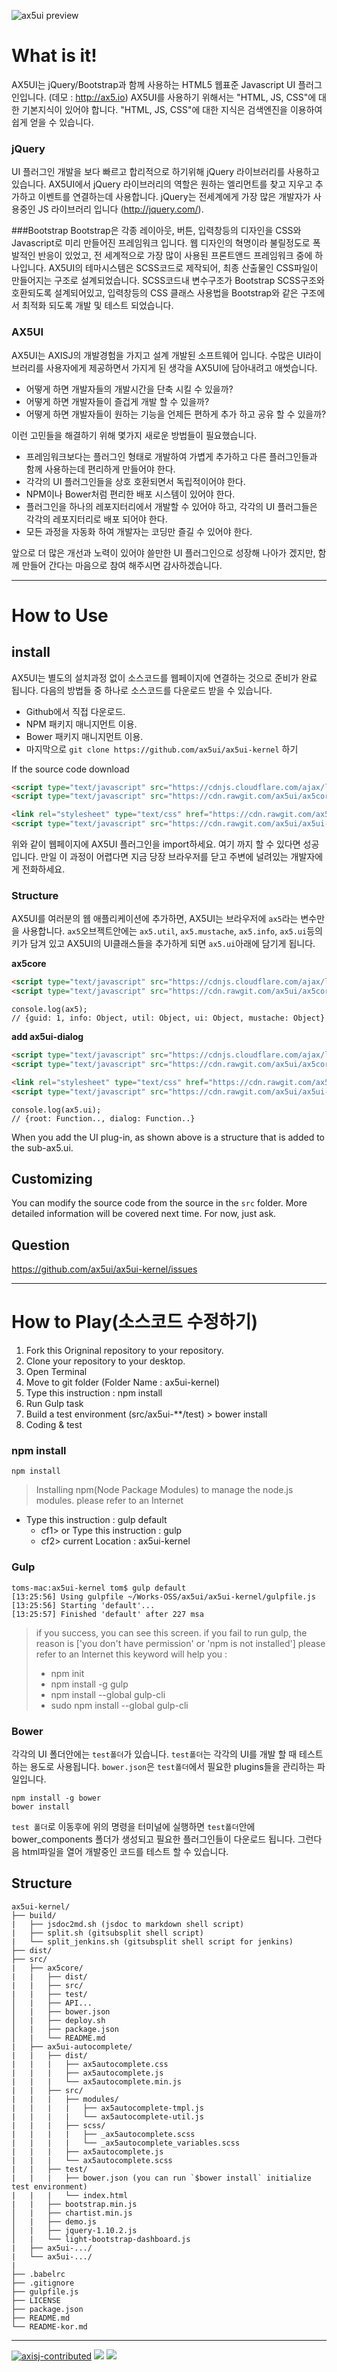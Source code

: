 ﻿![ax5ui preview](src/preview.png)

# What is it!
AX5UI는 jQuery/Bootstrap과 함께 사용하는 HTML5 웹표준 Javascript UI 플러그인입니다.  (데모 : http://ax5.io)
AX5UI를 사용하기 위해서는 "HTML, JS, CSS"에 대한 기본지식이 있어야 합니다. "HTML, JS, CSS"에 대한 지식은 검색엔진을 이용하여 쉽게 얻을 수 있습니다.

### jQuery
UI 플러그인 개발을 보다 빠르고 합리적으로 하기위해 jQuery 라이브러리를 사용하고 있습니다. AX5UI에서 jQuery 라이브러리의 역할은 원하는 엘리먼트를 찾고 지우고 추가하고 이벤트를 연결하는데 사용합니다.
jQuery는 전세계에게 가장 많은 개발자가 사용중인 JS 라이브러리 입니다 (http://jquery.com/). 


###Bootstrap
Bootstrap은 각종 레이아웃, 버튼, 입력창등의 디자인을 CSS와 Javascript로 미리 만들어진 프레임워크 입니다. 
웹 디자인의 혁명이라 불릴정도로 폭발적인 반응이 있었고, 전 세계적으로 가장 많이 사용된 프론트앤드 프레임워크 중에 하나입니다.
AX5UI의 테마시스템은 SCSS코드로 제작되어, 최종 산출물인 CSS파일이 만들어지는 구조로 설계되었습니다.
SCSS코드내 변수구조가 Bootstrap SCSS구조와 호환되도록 설계되어있고, 입력창등의 CSS 클래스 사용법을 Bootstrap와 같은 구조에서 최적화 되도록 개발 및 테스트 되었습니다.

### AX5UI
AX5UI는 AXISJ의 개발경험을 가지고 설계 개발된 소프트웨어 입니다.
수많은 UI라이브러리를 사용자에게 제공하면서 가지게 된 생각을 AX5UI에 담아내려고 애썻습니다.
- 어떻게 하면 개발자들의 개발시간을 단축 시킬 수 있을까?  
- 어떻게 하면 개발자들이 즐겁게 개발 할 수 있을까?  
- 어떻게 하면 개발자들이 원하는 기능을 언제든 편하게 추가 하고 공유 할 수 있을까?  

이런 고민들을 해결하기 위해 몇가지 새로운 방법들이 필요했습니다.
- 프레임워크보다는 플러그인 형태로 개발하여 가볍게 추가하고 다른 플러그인들과 함께 사용하는데 편리하게 만들어야 한다.
- 각각의 UI 플러그인들을 상호 호환되면서 독립적이어야 한다.
- NPM이나 Bower처럼 편리한 배포 시스템이 있어야 한다.
- 플러그인을 하나의 레포지터리에서 개발할 수 있어야 하고, 각각의 UI 플러그들은 각각의 레포지터리로 배포 되어야 한다.
- 모든 과정을 자동화 하여 개발자는 코딩만 즐길 수 있어야 한다.

앞으로 더 많은 개선과 노력이 있어야 쓸만한 UI 플러그인으로 성장해 나아가 겠지만, 
함께 만들어 간다는 마음으로 참여 해주시면 감사하겠습니다.

---

# How to Use

## install

AX5UI는 별도의 설치과정 없이 소스코드를 웹페이지에 연결하는 것으로 준비가 완료 됩니다. 다음의 방법들 중 하나로 소스코드를 다운로드 받을 수 있습니다.
- Github에서 직접 다운로드.
- NPM 패키지 매니지먼트 이용.
- Bower 패키지 매니지먼트 이용.
- 마지막으로 `git clone https://github.com/ax5ui/ax5ui-kernel` 하기

If the source code download 
```html
<script type="text/javascript" src="https://cdnjs.cloudflare.com/ajax/libs/jquery/1.12.4/jquery.min.js"></script>
<script type="text/javascript" src="https://cdn.rawgit.com/ax5ui/ax5core/master/dist/ax5core.min.js"></script>

<link rel="stylesheet" type="text/css" href="https://cdn.rawgit.com/ax5ui/ax5ui-dialog/master/dist/ax5dialog.css" />
<script type="text/javascript" src="https://cdn.rawgit.com/ax5ui/ax5ui-dialog/master/dist/ax5dialog.min.js"></script>
```
위와 같이 웹페이지에 AX5UI 플러그인을 import하세요. 여기 까지 할 수 있다면 성공입니다. 만일 이 과정이 어렵다면 지금 당장 브라우저를 닫고 주변에 널려있는 개발자에게 전화하세요.

### Structure
AX5UI를 여러분의 웹 애플리케이션에 추가하면, AX5UI는 브라우저에 `ax5`라는 변수만을 사용합니다. 
`ax5`오브젝트안에는 `ax5.util`, `ax5.mustache`, `ax5.info`, `ax5.ui`등의 키가 담겨 있고 AX5UI의 UI클래스들을 추가하게 되면 `ax5.ui`아래에 담기게 됩니다.

**ax5core**
```html
<script type="text/javascript" src="https://cdnjs.cloudflare.com/ajax/libs/jquery/1.12.4/jquery.min.js"></script>
<script type="text/javascript" src="https://cdn.rawgit.com/ax5ui/ax5core/master/dist/ax5core.min.js"></script>
```
```
console.log(ax5);
// {guid: 1, info: Object, util: Object, ui: Object, mustache: Object}
```

**add ax5ui-dialog**
```html
<script type="text/javascript" src="https://cdnjs.cloudflare.com/ajax/libs/jquery/1.12.4/jquery.min.js"></script>
<script type="text/javascript" src="https://cdn.rawgit.com/ax5ui/ax5core/master/dist/ax5core.min.js"></script>

<link rel="stylesheet" type="text/css" href="https://cdn.rawgit.com/ax5ui/ax5ui-dialog/master/dist/ax5dialog.css" />
<script type="text/javascript" src="https://cdn.rawgit.com/ax5ui/ax5ui-dialog/master/dist/ax5dialog.min.js"></script>
```
```
console.log(ax5.ui);
// {root: Function.., dialog: Function..}
```
When you add the UI plug-in, as shown above is a structure that is added to the sub-ax5.ui.


## Customizing

You can modify the source code from the source in the `src` folder.
More detailed information will be covered next time. For now, just ask.


## Question

https://github.com/ax5ui/ax5ui-kernel/issues 

- - -

# How to Play(소스코드 수정하기)
1. Fork this Origninal repository to your repository.
2. Clone your repository to your desktop.
3. Open Terminal
4. Move to git folder (Folder Name : ax5ui-kernel)
5. Type this instruction : npm install
6. Run Gulp task
7. Build a test environment (src/ax5ui-**/test) > bower install
8. Coding & test

### npm install
```
npm install
```
> Installing npm(Node Package Modules) to manage the node.js modules. please refer to an Internet

- Type this instruction : gulp default
    * cf1> or Type this instruction : gulp
    * cf2> current Location : ax5ui-kernel

### Gulp
```
toms-mac:ax5ui-kernel tom$ gulp default
[13:25:56] Using gulpfile ~/Works-OSS/ax5ui/ax5ui-kernel/gulpfile.js
[13:25:56] Starting 'default'...
[13:25:57] Finished 'default' after 227 msa
```
> if you success, you can see this screen.
> if you fail to run gulp, the reason is ['you don't have permission' or 'npm is not installed'] please refer to an Internet this keyword will help you : 
> - npm init
> - npm install -g gulp
> - npm install --global gulp-cli
> - sudo npm install --global gulp-cli

### Bower
각각의 UI 폴더안에는 `test폴더`가 있습니다. `test폴더`는 각각의 UI를 개발 할 때 테스트 하는 용도로 사용됩니다.
`bower.json`은 `test폴더`에서 필요한 plugins들을 관리하는 파일입니다. 

```
npm install -g bower
bower install
```

`test 폴더`로 이동후에 위의 명령을 터미널에 실행하면 `test폴더`안에 bower_components 폴더가 생성되고 필요한 플러그인들이 다운로드 됩니다.
그런다음 html파일을 열어 개발중인 코드를 테스트 할 수 있습니다. 


## Structure
```
ax5ui-kernel/
├── build/
|   ├── jsdoc2md.sh (jsdoc to markdown shell script)
|   ├── split.sh (gitsubsplit shell script)
|   └── split_jenkins.sh (gitsubsplit shell script for jenkins)
├── dist/
├── src/
|   ├── ax5core/
|   |   ├── dist/
|   |   ├── src/
|   |   ├── test/
│   |   ├── API...
│   |   ├── bower.json
│   |   ├── deploy.sh
│   |   ├── package.json
│   |   └── README.md
|   ├── ax5ui-autocomplete/
|   |   ├── dist/
|   |   |   ├── ax5autocomplete.css
|   |   |   ├── ax5autocomplete.js
|   |   |   └── ax5autocomplete.min.js
|   |   ├── src/
|   |   |   ├── modules/
|   |   |   |   ├── ax5autocomplete-tmpl.js
|   |   |   |   └── ax5autocomplete-util.js
|   |   |   ├── scss/
|   |   |   |   ├── _ax5autocomplete.scss
|   |   |   |   └── _ax5autocomplete_variables.scss
|   |   |   ├── ax5autocomplete.js
|   |   |   └── ax5autocomplete.scss
|   |   ├── test/
|   |   |   ├── bower.json (you can run `$bower install` initialize test environment)
|   |   |   └── index.html
|   |   ├── bootstrap.min.js
│   |   ├── chartist.min.js
│   |   ├── demo.js
│   |   ├── jquery-1.10.2.js
│   |   └── light-bootstrap-dashboard.js
|   ├── ax5ui-.../
|   └── ax5ui-.../
|
├── .babelrc
├── .gitignore
├── gulpfile.js
├── LICENSE
├── package.json
├── README.md
└── README-kor.md
```


- - -

[![axisj-contributed](https://img.shields.io/badge/AXISJ.com-OpensourceJavascriptUILibrary-green.svg)](https://github.com/axisj) [![](https://img.shields.io/badge/AX5.IO-AX5UI-blue.svg)](https://github.com/ax5ui) [![](https://img.shields.io/badge/GITHUB-ThomasJang-red.svg)](https://github.com/thomasJang)




